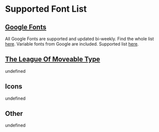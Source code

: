 # Supported Font List

## [Google Fonts](https://fonts.google.com/)
All Google Fonts are supported and updated bi-weekly. Find the whole list [here](https://fonts.google.com/).
Variable fonts from Google are included. Supported list [here](https://fonts.google.com/variablefonts).

## [The League Of Moveable Type](https://www.theleagueofmoveabletype.com/)
undefined

## Icons
undefined

## Other
undefined